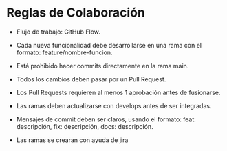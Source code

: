 # Reglas de Colaboración

* Flujo de trabajo: GitHub Flow.

* Cada nueva funcionalidad debe desarrollarse en una rama con el formato:
feature/nombre-funcion.

* Está prohibido hacer commits directamente en la rama main.

* Todos los cambios deben pasar por un Pull Request.

* Los Pull Requests requieren al menos 1 aprobación antes de fusionarse.

* Las ramas deben actualizarse con develops antes de ser integradas.

* Mensajes de commit deben ser claros, usando el formato:
feat: descripción, fix: descripción, docs: descripción.

* Las ramas se crearan con ayuda de jira

